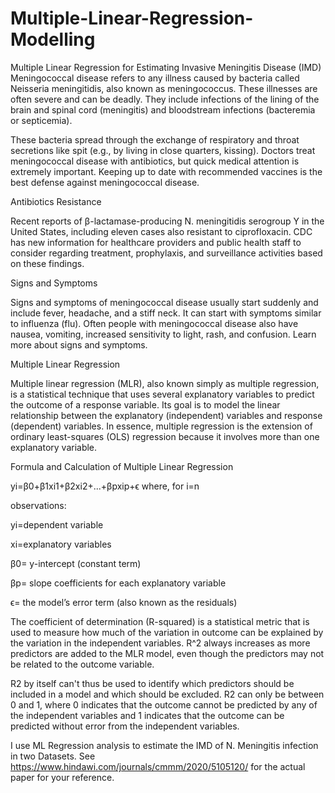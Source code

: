 # Multiple-Linear-Regression-Modelling
Multiple Linear Regression for Estimating Invasive Meningitis Disease (IMD)
Meningococcal disease refers to any illness caused by bacteria called Neisseria meningitidis, also known as meningococcus. These illnesses are often severe and can be deadly. They include infections of the lining of the brain and spinal cord (meningitis) and bloodstream infections (bacteremia or septicemia).

These bacteria spread through the exchange of respiratory and throat secretions like spit (e.g., by living in close quarters, kissing). Doctors treat meningococcal disease with antibiotics, but quick medical attention is extremely important. Keeping up to date with recommended vaccines is the best defense against meningococcal disease.

Antibiotics Resistance 

Recent reports of β-lactamase-producing N. meningitidis serogroup Y in the United States, including eleven cases also resistant to ciprofloxacin. CDC has new information for healthcare providers and public health staff to consider regarding treatment, prophylaxis, and surveillance activities based on these findings.

Signs and Symptoms 

Signs and symptoms of meningococcal disease usually start suddenly and include fever, headache, and a stiff neck. It can start with symptoms similar to influenza (flu).  Often people with meningococcal disease also have nausea, vomiting, increased sensitivity to light, rash, and confusion. Learn more about signs and symptoms.

Multiple Linear Regression

Multiple linear regression (MLR), also known simply as multiple regression, is a statistical technique that uses several explanatory variables to predict the outcome of a response variable. Its goal is to model the linear relationship between the explanatory (independent) variables and response (dependent) variables. In essence, multiple regression is the extension of ordinary least-squares (OLS) regression because it involves more than one explanatory variable.

Formula and Calculation of Multiple Linear Regression

yi=β0+β1xi1+β2xi2+...+βpxip+ϵ
where, for i=n

 observations:
 
yi=dependent variable

xi=explanatory variables

β0= y-intercept (constant term)

βp= slope coefficients for each explanatory variable

ϵ= the model’s error term (also known as the residuals)
 
The coefficient of determination (R-squared) is a statistical metric that is used to measure how much of the variation in outcome can be explained by the variation in the independent variables. R^2 always increases as more predictors are added to the MLR model, even though the predictors may not be related to the outcome variable.

R2 by itself can't thus be used to identify which predictors should be included in a model and which should be excluded. R2 can only be between 0 and 1, where 0 indicates that the outcome cannot be predicted by any of the independent variables and 1 indicates that the outcome can be predicted without error from the independent variables.

I use ML Regression analysis to estimate the IMD of N. Meningitis infection in two Datasets. See https://www.hindawi.com/journals/cmmm/2020/5105120/ for the actual paper for your reference. 
	
